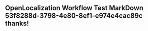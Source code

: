 <properties
ms.topic="hero-topic1"
ms.test1="hero-topic"
ms.test2="test"/>

## OpenLocalization Workflow Test MarkDown 53f8288d-3798-4e80-8ef1-e974e4cac89c thanks!
